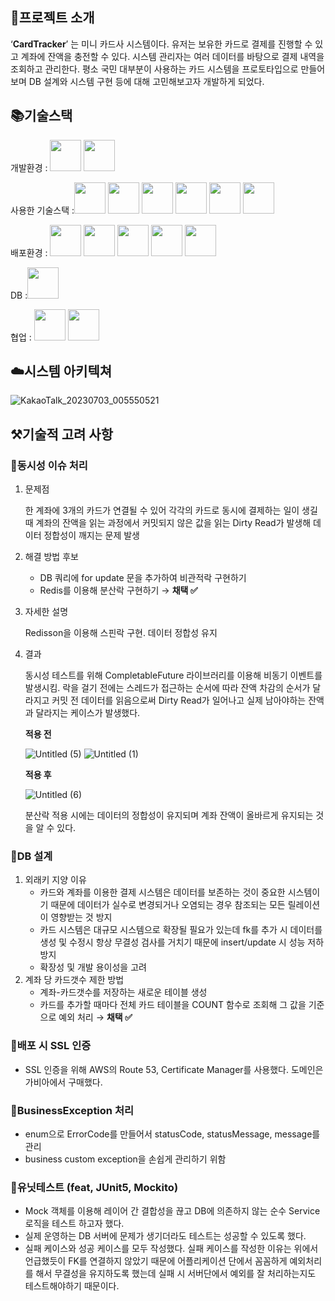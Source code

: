 ## 🎯프로젝트 소개

‘**CardTracker**’ 는 미니 카드사 시스템이다. 유저는 보유한 카드로 결제를 진행할 수 있고 계좌에 잔액을 충전할 수 있다. 시스템 관리자는 여러 데이터를 바탕으로 결제 내역을 조회하고 관리한다. 평소 국민 대부분이 사용하는 카드 시스템을 프로토타입으로 만들어보며 DB 설계와 시스템 구현 등에 대해 고민해보고자 개발하게 되었다.

## 📚기술스택

개발환경 : <img src="https://cdn.devinflearn.com/public/files/posts/45a25c80-b53e-4631-b9b9-210ff1daeeec/Java-Logo.png" height="50px">
<img src="https://encrypted-tbn0.gstatic.com/images?q=tbn:ANd9GcS2hdDmVLdRKwnPkPLPTLR88XgFPTz3CQkNeA&usqp=CAU" height="50px">


사용한 기술스택 :<img src="https://encrypted-tbn0.gstatic.com/images?q=tbn:ANd9GcQSvulUF7KX4JzUa9BtsqiuKdTRPwbjLit3PA&usqp=CAU" height="50px"> 
<img src="https://images.velog.io/images/co_der/post/6e06267d-ef83-448e-a7db-191c9a3ea981/Apache-maven.jpg" height="50px">
<img src="https://velog.velcdn.com/images/suyyeon/post/b5f4087d-ef66-43e7-82f6-94ec53674453/image.png" height="50px">
<img src="https://upload.wikimedia.org/wikipedia/commons/d/d5/CSS3_logo_and_wordmark.svg" height="50px">
<img src="https://images.velog.io/images/reveloper-1311/post/0b1dbd85-4a78-4d50-9923-e1113eb279c1/JS.png" height="50px">
<img src="https://www.earlysoft.co.kr/wp-content/uploads/2019/05/bootstrap-tutorial.png" height="50px">


배포환경 : 
<img src="https://a0.awsstatic.com/libra-css/images/logos/aws_logo_smile_1200x630.png" height="50px">
<img src="https://i0.wp.com/bespin-wordpress-bucket.s3.ap-northeast-2.amazonaws.com/wp-content/uploads/2022/01/image.png?resize=410%2C449&ssl=1" height="50px">
<img src="https://lh3.googleusercontent.com/4Quj4qB7UEu3FQu6fsRXzY5M1Kr8vXqUj1JUQIh5ZyCE3B70lClHHvNXbDyog-39Ce8ib8AGi26PITD9Kk8SO1fKQ_1Dal1Sqd-swunWGjzYz2vaR81X48XdqExCiw0r8mTOO-Hv" height="50px">
<img src="https://www.yamamanx.com/wp-content/uploads/2020/06/acm-icon.png" height="50px">
<img src="https://inceptivetechnologies.com/wp-content/uploads/2022/09/amazon-rds.png" height="50px">


DB :<img src="https://i0.wp.com/thinkground.studio/wp-content/uploads/2019/04/190419_MySQL-Logo.png?resize=363%2C224" height="50px">


협업 : <img src="https://github.githubassets.com/images/modules/logos_page/GitHub-Mark.png" height="50px">
<img src="https://play-lh.googleusercontent.com/ht8BdWPiUAsAeVx9SKVtFOX774DgRNYov896FM-fgYVPBvzze6_KgM2nRhO1OUQbVY8=w600-h300-pc0xffffff-pd" height="50px">

## ☁️시스템 아키텍쳐


![KakaoTalk_20230703_005550521](https://github.com/CardSystem/Server/assets/86733856/fc913133-0ee9-48e5-9d00-86fd04a55660)



## ⚒️기술적 고려 사항

### 🔨동시성 이슈 처리

1. 문제점
    
    한 계좌에 3개의 카드가 연결될 수 있어 각각의 카드로 동시에 결제하는 일이 생길 때 계좌의 잔액을 읽는 과정에서 커밋되지 않은 값을 읽는 Dirty Read가 발생해 데이터 정합성이 깨지는 문제 발생
    
2. 해결 방법 후보
    - DB 쿼리에 for update 문을 추가하여 비관적락 구현하기
    - Redis를 이용해 분산락 구현하기 → **채택 ✅**
3. 자세한 설명
    
    Redisson을 이용해 스핀락 구현. 데이터 정합성 유지
    

    
5. 결과
    
    동시성 테스트를 위해 CompletableFuture 라이브러리를 이용해 비동기 이벤트를 발생시킴. 락을 걸기 전에는 스레드가 접근하는 순서에 따라 잔액 차감의 순서가 달라지고 커밋 전 데이터를 읽음으로써 Dirty Read가 일어나고 실제 남아야하는 잔액과 달라지는 케이스가 발생했다.
    
    **적용 전**
   
    ![Untitled (5)](https://github.com/CardSystem/Server/assets/86733856/6c15b832-323d-4554-a5a0-543e460d1042)
![Untitled (1)](https://github.com/CardSystem/Server/assets/86733856/5d519c73-adb1-4ac8-b79b-e5f3f313f3bc)

    **적용 후**

   ![Untitled (6)](https://github.com/CardSystem/Server/assets/86733856/e795eb69-a8ab-415d-8201-05897198e6ad)

    분산락 적용 시에는 데이터의 정합성이 유지되며 계좌 잔액이 올바르게 유지되는 것을 알 수 있다.

    

### 🔨DB 설계

1. 외래키 지양 이유
    - 카드와 계좌를 이용한 결제 시스템은 데이터를 보존하는 것이 중요한 시스템이기 때문에 데이터가 실수로 변경되거나 오염되는 경우 참조되는 모든 릴레이션이 영향받는 것 방지
    - 카드 시스템은 대규모 시스템으로 확장될 필요가 있는데 fk를 추가 시 데이터를 생성 및 수정시 항상 무결성 검사를 거치기 때문에 insert/update 시 성능 저하 방지
    -  확장성 및 개발 용이성을 고려
2. 계좌 당 카드갯수 제한 방법
    - 계좌-카드갯수를 저장하는 새로운 테이블 생성
    - 카드를 추가할 때마다 전체 카드 테이블을 COUNT 함수로 조회해 그 값을 기준으로 예외 처리 → **채택 ✅**



### 🔨배포 시 SSL 인증

- SSL 인증을 위해 AWS의 Route 53, Certificate Manager를 사용했다. 도메인은 가비아에서 구매했다.



### 🔨BusinessException 처리

- enum으로 ErrorCode를 만들어서 statusCode, statusMessage, message를 관리
- business custom exception을 손쉽게 관리하기 위함



### 🔨유닛테스트 (feat, JUnit5, Mockito)

- Mock 객체를 이용해 레이어 간 결합성을 끊고 DB에 의존하지 않는 순수 Service 로직을 테스트 하고자 했다.
- 실제 운영하는 DB 서버에 문제가 생기더라도 테스트는 성공할 수 있도록 했다.
- 실패 케이스와 성공 케이스를 모두 작성했다. 실패 케이스를 작성한 이유는 위에서 언급했듯이 FK를 연결하지 않았기 때문에 어플리케이션 단에서 꼼꼼하게 예외처리를 해서 무결성을 유지하도록 했는데 실패 시 서버단에서 예외를 잘 처리하는지도 테스트해야하기 때문이다.
